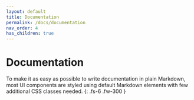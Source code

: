 ```yaml
---
layout: default
title: Documentation
permalink: /docs/documentation
nav_order: 4
has_children: true
---
```


# Documentation

To make it as easy as possible to write documentation in plain Markdown, most UI components are styled using default Markdown elements with few additional CSS classes needed.
{: .fs-6 .fw-300 }
